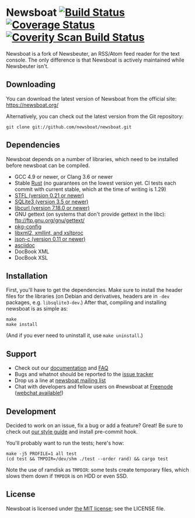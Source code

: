 Newsboat [![Build Status](https://travis-ci.org/newsboat/newsboat.svg?branch=master)](https://travis-ci.org/newsboat/newsboat) [![Coverage Status](https://coveralls.io/repos/github/newsboat/newsboat/badge.svg?branch=master)](https://coveralls.io/github/newsboat/newsboat?branch=master) [![Coverity Scan Build Status](https://scan.coverity.com/projects/15567/badge.svg)](https://scan.coverity.com/projects/newsboat-newsboat)
========

Newsboat is a fork of Newsbeuter, an RSS/Atom feed reader for the text console.
The only difference is that Newsboat is actively maintained while Newsbeuter
isn't.

Downloading
-----------

You can download the latest version of Newsboat from the official site:
https://newsboat.org/

Alternatively, you can check out the latest version from the Git repository:

    git clone git://github.com/newsboat/newsboat.git

Dependencies
------------

Newsboat depends on a number of libraries, which need to be installed before
newsboat can be compiled.

- GCC 4.9 or newer, or Clang 3.6 or newer
- Stable [Rust](https://www.rust-lang.org/en-US/) (no guarantees on the lowest
    version yet. CI tests each commit with current stable, which at the time of
    writing is 1.29)
- [STFL (version 0.21 or newer)](http://www.clifford.at/stfl/)
- [SQLite3 (version 3.5 or newer)](http://www.sqlite.org/download.html)
- [libcurl (version 7.18.0 or newer)](http://curl.haxx.se/download.html)
- GNU gettext (on systems that don't provide gettext in the libc):
  ftp://ftp.gnu.org/gnu/gettext/
- [pkg-config](http://pkg-config.freedesktop.org/wiki/)
- [libxml2, xmllint, and xsltproc](http://xmlsoft.org/downloads.html)
- [json-c (version 0.11 or newer)](https://github.com/json-c/json-c/wiki)
- [asciidoc](http://www.methods.co.nz/asciidoc/INSTALL.html)
- DocBook XML
- DocBook XSL

Installation
------------

First, you'll have to get the dependencies. Make sure to install the header
files for the libraries (on Debian and derivatives, headers are in `-dev`
packages, e.g. `libsqlite3-dev`.) After that, compiling and installing newsboat
is as simple as:

	make
	make install

(And if you ever need to uninstall it, use `make uninstall`.)

Support
-------

* Check out our
  [documentation](https://newsboat.org/releases/2.13/docs/newsboat.html) and
  [FAQ](https://newsboat.org/releases/2.13/docs/faq.html)
* Bugs and whatnot should be reported to the
  [issue tracker](https://github.com/newsboat/newsboat/issues)
* Drop us a line at
  [newsboat mailing list](http://groups.google.com/group/newsboat)
* Chat with developers and fellow users on #newsboat at
  [Freenode](https://freenode.net) ([webchat
  available!](https://webchat.freenode.net/?channels=newsboat))

Development
-----------

Decided to work on an issue, fix a bug or add a feature? Great! Be sure to
check out [our style guide](doc/code-style.markdown) and install pre-commit
hook.

You'll probably want to run the tests; here's how:

	make -j5 PROFILE=1 all test
	(cd test && TMPDIR=/dev/shm ./test --order rand) && cargo test

Note the use of ramdisk as `TMPDIR`: some tests create temporary files, which
slows them down if `TMPDIR` is on HDD or even SSD.

License
-------

Newsboat is licensed under [the MIT
license](https://opensource.org/licenses/MIT); see the LICENSE file.
